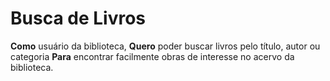 #   Busca de Livros

**Como** usuário da biblioteca,
**Quero** poder buscar livros pelo título, autor ou categoria
**Para** encontrar facilmente obras de interesse no acervo da biblioteca.